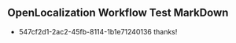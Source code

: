 ## OpenLocalization Workflow Test MarkDown
* 547cf2d1-2ac2-45fb-8114-1b1e71240136 
thanks!<!--HONumber=Mar16_HO4-->
